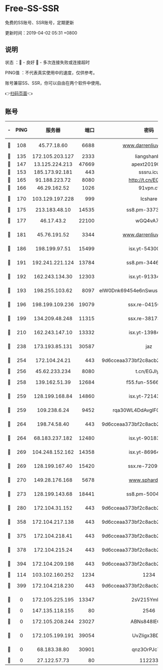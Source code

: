 # Free-SS-SSR

免费的SS账号、SSR账号，定期更新

更新时间：2019-04-02 05:31 +0800

## 说明

状态     ：🙂 - 良好 🙁 - 多次连接失败或连接超时

PING值   ：不代表真实使用中的速度，仅供参考。

账号兼容SS、SSR，你可以自由在两个软件中使用。

👉[扫码页面](https://liesauer.github.io/Free-SS-SSR/)👈

## 账号

|-|PING|服务器|端口|密码|加密方式|区域|
|:----:|:----:|:-----:|-----:|:----:|:----:|:----:|
|🙂|108|45.77.18.60|6688|www.darrenliuwei.com|aes-256-cfb|JP|
|🙂|135|172.105.203.127|2333|liangshanbo|chacha20|JP|
|🙂|147|13.125.224.213|47669|apext2019001|chacha20|KR|
|🙂|153|185.173.92.181|443|sssru.icu|rc4-md5|RU|
|🙂|165|91.188.223.72|8080|http://t.cn/EGJIyrl|rc4-md5|RU|
|🙂|166|46.29.162.52|1026|91vpn.cf|rc4-md5|RU|
|🙂|170|103.129.197.228|999|lcshare|aes-256-cfb|CN|
|🙂|175|213.183.48.10|14535|ss8.pm-33736221|rc4-md5|RU|
|🙂|177|46.17.43.2|22100|wGQ4vA7D|aes-256-gcm|RU|
|🙂|181|45.76.191.52|3344|www.darrenliuwei.com|aes-256-cfb|AU|
|🙂|186|198.199.97.51|15499|isx.yt-54300855|aes-256-cfb|US|
|🙂|191|192.241.221.124|13784|ss8.pm-34461522|aes-256-cfb|US|
|🙂|192|162.243.134.30|12303|isx.yt-91334852|aes-256-cfb|US|
|🙂|193|198.255.103.62|8097|eIW0Dnk69454e6nSwuspv9DmS201tQ0D|aes-256-cfb|US|
|🙂|196|198.199.109.236|19079|ssx.re-04150237|aes-256-cfb|US|
|🙂|199|134.209.48.248|11315|ssx.re-38173894|aes-256-cfb|US|
|🙂|210|162.243.147.10|13332|isx.yt-13984444|aes-256-cfb|US|
|🙂|238|173.193.85.131|30587|jaz|aes-256-cfb|US|
|🙂|254|172.104.24.21|443|9d6cceaa373bf2c8acb22e60b6a58be6|aes-256-cfb|US|
|🙂|256|45.62.233.234|8080|t.cn/EGJIyrl|rc4-md5|CA|
|🙂|258|139.162.51.39|12684|f55.fun-55660117|aes-256-cfb|SG|
|🙂|259|128.199.168.84|14860|isx.yt-72143109|aes-256-cfb|SG|
|🙂|259|109.238.6.24|9452|rqa30WL4DdAvgIFG6Fs3znzTa|aes-256-cfb|FR|
|🙂|264|198.74.58.40|443|9d6cceaa373bf2c8acb22e60b6a58be6|aes-256-cfb|US|
|🙂|264|68.183.237.182|12480|isx.yt-90183318|aes-256-cfb|SG|
|🙂|269|104.248.152.162|14358|isx.yt-86964807|aes-256-cfb|SG|
|🙂|269|128.199.167.40|15420|ssx.re-72095229|aes-256-cfb|SG|
|🙂|270|149.28.176.168|5678|www.sphard.com|aes-256-cfb|SG|
|🙂|273|128.199.143.68|18441|ss8.pm-50042831|aes-256-cfb|SG|
|🙂|280|172.104.31.152|443|9d6cceaa373bf2c8acb22e60b6a58be6|aes-256-cfb|US|
|🙂|358|172.104.217.138|443|9d6cceaa373bf2c8acb22e60b6a58be6|aes-256-cfb|US|
|🙂|375|172.104.218.41|443|9d6cceaa373bf2c8acb22e60b6a58be6|aes-256-cfb|US|
|🙂|378|172.104.215.24|443|9d6cceaa373bf2c8acb22e60b6a58be6|aes-256-cfb|US|
|🙂|394|172.104.209.198|443|9d6cceaa373bf2c8acb22e60b6a58be6|aes-256-cfb|US|
|🙂|114|103.102.160.252|1234|1234|rc4-md5|JP|
|🙂|399|172.104.218.230|443|9d6cceaa373bf2c8acb22e60b6a58be6|aes-256-cfb|US|
|🙁|0|172.105.225.195|13347|2sV215YmlGvf|aes-256-cfb|JP|
|🙁|0|147.135.118.155|80|2546|chacha20|US|
|🙁|0|172.105.208.244|23027|ABNs848IEOQh|aes-256-cfb|JP|
|🙁|0|172.105.199.191|39054|UvZligx3BDaG|aes-256-cfb|JP|
|🙁|0|68.183.38.80|30901|qnz3OrPJc7Tk|aes-256-cfb|GB|
|🙁|0|27.122.57.73|80|112233|chacha20|CN|
